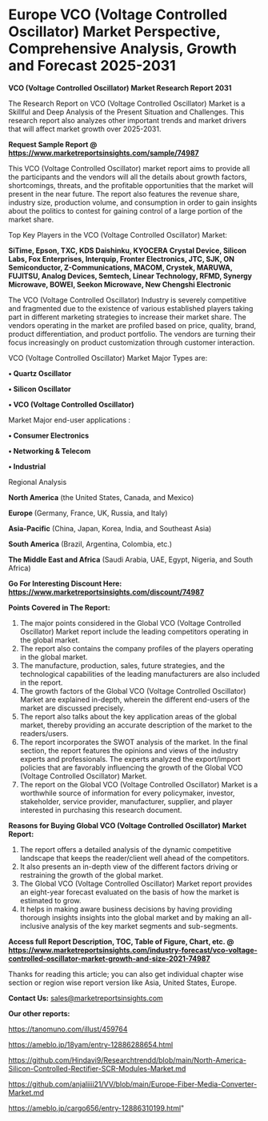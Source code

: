 # Europe VCO (Voltage Controlled Oscillator) Market Perspective, Comprehensive Analysis, Growth and Forecast 2025-2031

<strong>VCO (Voltage Controlled Oscillator) Market Research Report 2031</strong>

The Research Report on VCO (Voltage Controlled Oscillator) Market is a Skillful and Deep Analysis of the Present Situation and Challenges. This research report also analyzes other important trends and market drivers that will affect market growth over 2025-2031.

<strong>Request Sample Report @ <a href=https://www.marketreportsinsights.com/sample/74987>https://www.marketreportsinsights.com/sample/74987</a></strong>

This VCO (Voltage Controlled Oscillator) market report aims to provide all the participants and the vendors will all the details about growth factors, shortcomings, threats, and the profitable opportunities that the market will present in the near future. The report also features the revenue share, industry size, production volume, and consumption in order to gain insights about the politics to contest for gaining control of a large portion of the market share.

Top Key Players in the VCO (Voltage Controlled Oscillator) Market:

<strong>SiTime, Epson, TXC, KDS Daishinku, KYOCERA Crystal Device, Silicon Labs, Fox Enterprises, Interquip, Fronter Electronics, JTC, SJK, ON Semiconductor, Z-Communications, MACOM, Crystek, MARUWA, FUJITSU, Analog Devices, Semtech, Linear Technology, RFMD, Synergy Microwave, BOWEI, Seekon Microwave, New Chengshi Electronic</strong>

The VCO (Voltage Controlled Oscillator) Industry is severely competitive and fragmented due to the existence of various established players taking part in different marketing strategies to increase their market share. The vendors operating in the market are profiled based on price, quality, brand, product differentiation, and product portfolio. The vendors are turning their focus increasingly on product customization through customer interaction.

VCO (Voltage Controlled Oscillator) Market Major Types are:

<strong>• Quartz Oscillator

• Silicon Oscillator

• VCO (Voltage Controlled Oscillator)</strong>

Market Major end-user applications :

<strong>• Consumer Electronics

• Networking & Telecom

• Industrial</strong>

Regional Analysis

</u><strong><b>North America</b></strong> (the United States, Canada, and Mexico)

<strong><b>Europe </b></strong>(Germany, France, UK, Russia, and Italy)

<strong><b>Asia-Pacific</b></strong> (China, Japan, Korea, India, and Southeast Asia)

<strong><b>South America</b></strong> (Brazil, Argentina, Colombia, etc.)

<strong><b>The Middle East and Africa</b></strong> (Saudi Arabia, UAE, Egypt, Nigeria, and South Africa)

<strong>Go For Interesting Discount Here: <a href=https://www.marketreportsinsights.com/discount/74987>https://www.marketreportsinsights.com/discount/74987</a></strong>

<strong>Points Covered in The Report:</strong>
<ol>
  <li>The major points considered in the Global VCO (Voltage Controlled Oscillator) Market report include the leading competitors operating in the global market.</li>
  <li>The report also contains the company profiles of the players operating in the global market.</li>
  <li>The manufacture, production, sales, future strategies, and the technological capabilities of the leading manufacturers are also included in the report.</li>
  <li>The growth factors of the Global VCO (Voltage Controlled Oscillator) Market are explained in-depth, wherein the different end-users of the market are discussed precisely.</li>
  <li>The report also talks about the key application areas of the global market, thereby providing an accurate description of the market to the readers/users.</li>
  <li>The report incorporates the SWOT analysis of the market. In the final section, the report features the opinions and views of the industry experts and professionals. The experts analyzed the export/import policies that are favorably influencing the growth of the Global VCO (Voltage Controlled Oscillator) Market.</li>
  <li>The report on the Global VCO (Voltage Controlled Oscillator) Market is a worthwhile source of information for every policymaker, investor, stakeholder, service provider, manufacturer, supplier, and player interested in purchasing this research document.</li>
</ol>
<strong>Reasons for Buying Global VCO (Voltage Controlled Oscillator) Market Report:</strong>

<ol>
  <li>The report offers a detailed analysis of the dynamic competitive landscape that keeps the reader/client well ahead of the competitors.</li>
  <li>It also presents an in-depth view of the different factors driving or restraining the growth of the global market.</li>
  <li>The Global VCO (Voltage Controlled Oscillator) Market report provides an eight-year forecast evaluated on the basis of how the market is estimated to grow.</li>
  <li>It helps in making aware business decisions by having providing thorough insights insights into the global market and by making an all-inclusive analysis of the key market segments and sub-segments.</li>
</ol>
<strong>Access full Report Description, TOC, Table of Figure, Chart, etc. @ <a href=https://www.marketreportsinsights.com/industry-forecast/vco-voltage-controlled-oscillator-market-growth-and-size-2021-74987>https://www.marketreportsinsights.com/industry-forecast/vco-voltage-controlled-oscillator-market-growth-and-size-2021-74987</a></strong>


Thanks for reading this article; you can also get individual chapter wise section or region wise report version like Asia, United States, Europe.

<strong>Contact Us:</strong>
sales@marketreportsinsights.com

<strong>Our other reports:</strong>

<a href=https://tanomuno.com/illust/459764>https://tanomuno.com/illust/459764</a>

<a href=https://ameblo.jp/18yam/entry-12886288654.html>https://ameblo.jp/18yam/entry-12886288654.html</a>

<a href=https://github.com/Hindavi9/Researchtrendd/blob/main/North-America-Silicon-Controlled-Rectifier-SCR-Modules-Market.md>https://github.com/Hindavi9/Researchtrendd/blob/main/North-America-Silicon-Controlled-Rectifier-SCR-Modules-Market.md</a>

<a href=https://github.com/anjaliiii21/VV/blob/main/Europe-Fiber-Media-Converter-Market.md>https://github.com/anjaliiii21/VV/blob/main/Europe-Fiber-Media-Converter-Market.md</a>

<a href=https://ameblo.jp/cargo656/entry-12886310199.html>https://ameblo.jp/cargo656/entry-12886310199.html</a>"
